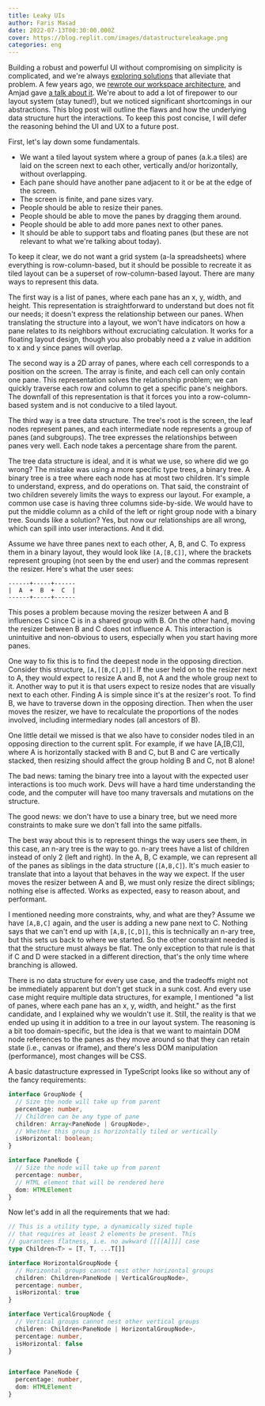 ```yaml
---
title: Leaky UIs
author: Faris Masad
date: 2022-07-13T00:30:00.000Z
cover: https://blog.replit.com/images/datastructureleakage.png
categories: eng
---
```



Building a robust and powerful UI without compromising on simplicity is complicated, and we're always [exploring solutions](https://blog.replit.com/clui) that alleviate that problem. A few years ago, we [rewrote our workspace architecture](https://blog.replit.com/ide), and Amjad gave [a talk about it](https://www.youtube.com/watch?v=dhECubL0R3U). We're about to add a lot of firepower to our layout system (stay tuned!), but we noticed significant shortcomings in our abstractions. This blog post will outline the flaws and how the underlying data structure hurt the interactions. To keep this post concise, I will defer the reasoning behind the UI and UX to a future post.


First, let's lay down some fundamentals.

- We want a tiled layout system where a group of panes (a.k.a tiles) are laid on the screen next to each other, vertically and/or horizontally, without overlapping.
- Each pane should have another pane adjacent to it or be at the edge of the screen.
- The screen is finite, and pane sizes vary.
- People should be able to resize their panes.
- People should be able to move the panes by dragging them around.
- People should be able to add more panes next to other panes.
- It should be able to support tabs and floating panes (but these are not relevant to what we're talking about today). 


To keep it clear, we do not want a grid system (a-la spreadsheets) where everything is row-column-based, but it should be possible to recreate it as tiled layout can be a superset of row-column-based layout. There are many ways to represent this data.

The first way is a list of panes, where each pane has an x, y, width, and height. This representation is straightforward to understand but does not fit our needs; it doesn't express the relationship between our panes. When translating the structure into a layout, we won't have indicators on how a pane relates to its neighbors without excruciating calculation. It works for a floating layout design, though you also probably need a z value in addition to x and y since panes will overlap.


The second way is a 2D array of panes, where each cell corresponds to a position on the screen. The array is finite, and each cell can only contain one pane. This representation solves the relationship problem; we can quickly traverse each row and column to get a specific pane's neighbors. The downfall of this representation is that it forces you into a row-column-based system and is not conducive to a tiled layout.


The third way is a tree data structure. The tree's root is the screen, the leaf nodes represent panes, and each intermediate node represents a group of panes (and subgroups). The tree expresses the relationships between panes very well. Each node takes a percentage share from the parent. 

The tree data structure is ideal, and it is what we use, so where did we go wrong? The mistake was using a more specific type trees, a binary tree. A binary tree is a tree where each node has at most two children. It's simple to understand, express, and do operations on. That said, the constraint of two children severely limits the ways to express our layout. For example, a common use case is having three columns side-by-side. We would have to put the middle column as a child of the left or right group node with a binary tree. Sounds like a solution? Yes, but now our relationships are all wrong, which can spill into user interactions. And it did.


Assume we have three panes next to each other, A, B, and C. To express them in a binary layout, they would look like `[A,[B,C]]`, where the brackets represent grouping (not seen by the end user) and the commas represent the resizer. Here's what the user sees:
```
------+-----+------
|  A  +  B  +  C  |
------+-----+------
```
This poses a problem because moving the resizer between A and B influences C since C is in a shared group with B. On the other hand, moving the resizer between B and C does not influence A. This interaction is unintuitive and non-obvious to users, especially when you start having more panes.


One way to fix this is to find the deepest node in the opposing direction. Consider this structure, `[A,[[B,C],D]]`. If the user held on to the resizer next to A, they would expect to resize A and B, not A and the whole group next to it. Another way to put it is that users expect to resize nodes that are visually next to each other. Finding A is simple since it's at the resizer's root. To find B, we have to traverse down in the opposing direction. Then when the user moves the resizer, we have to recalculate the proportions of the nodes involved, including intermediary nodes (all ancestors of B).


One little detail we missed is that we also have to consider nodes tiled in an opposing direction to the current split. For example, if we have [A,[B,C]], where A is horizontally stacked with B and C, but B and C are vertically stacked, then resizing should affect the group holding B and C, not B alone!


The bad news: taming the binary tree into a layout with the expected user interactions is too much work. Devs will have a hard time understanding the code, and the computer will have too many traversals and mutations on the structure.

The good news: we don't have to use a binary tree, but we need more constraints to make sure we don't fall into the same pitfalls.

The best way about this is to represent things the way users see them, in this case, an n-ary tree is the way to go. n-ary trees have a list of children instead of only 2 (left and right). In the A, B, C example, we can represent all of the panes as siblings in the data structure (`[A,B,C]`). It's much easier to translate that into a layout that behaves in the way we expect. If the user moves the resizer between A and B, we must only resize the direct siblings; nothing else is affected. Works as expected, easy to reason about, and performant. 

I mentioned needing more constraints, why, and what are they? Assume we have `[A,B,C]` again, and the user is adding a new pane next to C. Nothing says that we can't end up with `[A,B,[C,D]]`, this is technically an n-ary tree, but this sets us back to where we started. So the other constraint needed is that the structure must always be flat. The only exception to that rule is that if C and D were stacked in a different direction, that's the only time where branching is allowed.

There is no data structure for every use case, and the tradeoffs might not be immediately apparent but don't get stuck in a sunk cost. And every use case might require multiple data structures, for example, I mentioned "a list of panes, where each pane has an x, y, width, and height." as the first candidate, and I explained why we wouldn't use it. Still, the reality is that we ended up using it in addition to a tree in our layout system. The reasoning is a bit too domain-specific, but the idea is that we want to maintain DOM node references to the panes as they move around so that they can retain state (i.e., canvas or iframe), and there's less DOM manipulation (performance), most changes will be CSS.

A basic datastructure expressed in TypeScript looks like so without any of the fancy requirements:
```ts
interface GroupNode {
  // Size the node will take up from parent
  percentage: number,
  // Children can be any type of pane
  children: Array<PaneNode | GroupNode>,
  // Whether this group is horizontally tiled or vertically
  isHorizontal: boolean;
}

interface PaneNode {
  // Size the node will take up from parent
  percentage: number,
  // HTML element that will be rendered here
  dom: HTMLElement
}
```

Now let's add in all the requirements that we had:

```ts
// This is a utility type, a dynamically sized tuple
// that requires at least 2 elements be present. This
// guarantees flatness, i.e. no awkward [[[[A]]]] case
type Children<T> = [T, T, ...T[]]

interface HorizontalGroupNode {
  // Horizontal groups cannot nest other horizontal groups
  children: Children<PaneNode | VerticalGroupNode>,
  percentage: number,
  isHorizontal: true
}

interface VerticalGroupNode {
  // Vertical groups cannot nest other vertical groups
  children: Children<PaneNode | HorizontalGroupNode>,
  percentage: number,
  isHorizontal: false
}


interface PaneNode {
  percentage: number,
  dom: HTMLElement
}
```